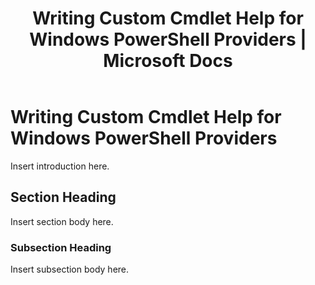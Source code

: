 ﻿---
title: "Writing Custom Cmdlet Help for Windows PowerShell Providers | Microsoft Docs"
ms.custom: ""
ms.date: "09/12/2016"
ms.reviewer: ""
ms.suite: ""
ms.tgt_pltfrm: ""
ms.topic: "article"
ms.assetid: 6fa632e2-ab7c-4be7-adbb-279ccca31b5d
caps.latest.revision: 4
---
# Writing Custom Cmdlet Help for Windows PowerShell Providers
Insert introduction here.

## Section Heading
 Insert section body here.

### Subsection Heading
 Insert subsection body here.
